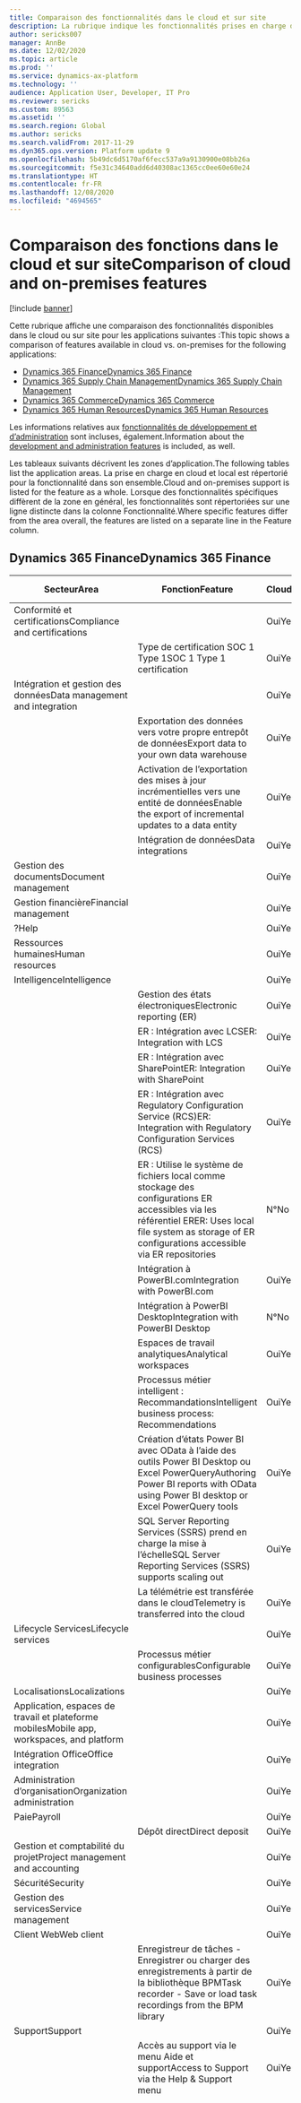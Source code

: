 ```yaml
---
title: Comparaison des fonctionnalités dans le cloud et sur site
description: La rubrique indique les fonctionnalités prises en charge dans le cloud et sur site.
author: sericks007
manager: AnnBe
ms.date: 12/02/2020
ms.topic: article
ms.prod: ''
ms.service: dynamics-ax-platform
ms.technology: ''
audience: Application User, Developer, IT Pro
ms.reviewer: sericks
ms.custom: 89563
ms.assetid: ''
ms.search.region: Global
ms.author: sericks
ms.search.validFrom: 2017-11-29
ms.dyn365.ops.version: Platform update 9
ms.openlocfilehash: 5b49dc6d5170af6fecc537a9a9130900e08bb26a
ms.sourcegitcommit: f5e31c34640add6d40308ac1365cc0ee60e60e24
ms.translationtype: HT
ms.contentlocale: fr-FR
ms.lasthandoff: 12/08/2020
ms.locfileid: "4694565"
---
```

# <a name="comparison-of-cloud-and-on-premises-features"></a><span data-ttu-id="690d7-103">Comparaison des fonctions dans le cloud et sur site</span><span class="sxs-lookup"><span data-stu-id="690d7-103">Comparison of cloud and on-premises features</span></span>

[!include [banner](../includes/banner.md)]

<span data-ttu-id="690d7-104">Cette rubrique affiche une comparaison des fonctionnalités disponibles dans le cloud ou sur site pour les applications suivantes :</span><span class="sxs-lookup"><span data-stu-id="690d7-104">This topic shows a comparison of features available in cloud vs. on-premises for the following applications:</span></span>

- [<span data-ttu-id="690d7-105">Dynamics 365 Finance</span><span class="sxs-lookup"><span data-stu-id="690d7-105">Dynamics 365 Finance</span></span>](cloud-prem-comparison.md#dynamics-365-finance)
- [<span data-ttu-id="690d7-106">Dynamics 365 Supply Chain Management</span><span class="sxs-lookup"><span data-stu-id="690d7-106">Dynamics 365 Supply Chain Management</span></span>](cloud-prem-comparison.md#dynamics-365-supply-chain-management)
- [<span data-ttu-id="690d7-107">Dynamics 365 Commerce</span><span class="sxs-lookup"><span data-stu-id="690d7-107">Dynamics 365 Commerce</span></span>](cloud-prem-comparison.md#dynamics-365-commerce)
- [<span data-ttu-id="690d7-108">Dynamics 365 Human Resources</span><span class="sxs-lookup"><span data-stu-id="690d7-108">Dynamics 365 Human Resources</span></span>](cloud-prem-comparison.md#dynamics-365-human-resources)

<span data-ttu-id="690d7-109">Les informations relatives aux [fonctionnalités de développement et d’administration](cloud-prem-comparison.md#development-and-administration-features) sont incluses, également.</span><span class="sxs-lookup"><span data-stu-id="690d7-109">Information about the [development and administration features](cloud-prem-comparison.md#development-and-administration-features) is included, as well.</span></span>

<span data-ttu-id="690d7-110">Les tableaux suivants décrivent les zones d’application.</span><span class="sxs-lookup"><span data-stu-id="690d7-110">The following tables list the application areas.</span></span> <span data-ttu-id="690d7-111">La prise en charge en cloud et local est répertorié pour la fonctionnalité dans son ensemble.</span><span class="sxs-lookup"><span data-stu-id="690d7-111">Cloud and on-premises support is listed for the feature as a whole.</span></span> <span data-ttu-id="690d7-112">Lorsque des fonctionnalités spécifiques diffèrent de la zone en général, les fonctionnalités sont répertoriées sur une ligne distincte dans la colonne Fonctionnalité.</span><span class="sxs-lookup"><span data-stu-id="690d7-112">Where specific features differ from the area overall, the features are listed on a separate line in the Feature column.</span></span>

## <a name="dynamics-365-finance"></a><span data-ttu-id="690d7-113">Dynamics 365 Finance</span><span class="sxs-lookup"><span data-stu-id="690d7-113">Dynamics 365 Finance</span></span>

| <span data-ttu-id="690d7-114">**Secteur**</span><span class="sxs-lookup"><span data-stu-id="690d7-114">**Area**</span></span>             | <span data-ttu-id="690d7-115">**Fonction**</span><span class="sxs-lookup"><span data-stu-id="690d7-115">**Feature**</span></span>                | <span data-ttu-id="690d7-116">**Cloud**</span><span class="sxs-lookup"><span data-stu-id="690d7-116">**Cloud**</span></span> | <span data-ttu-id="690d7-117">**Sur site**</span><span class="sxs-lookup"><span data-stu-id="690d7-117">**On-premises**</span></span> |
|---------------------|-----------------------------|-----------|-----------------|
| <span data-ttu-id="690d7-118">Conformité et certifications</span><span class="sxs-lookup"><span data-stu-id="690d7-118">Compliance and certifications</span></span>        |                                                                                           | <span data-ttu-id="690d7-119">Oui</span><span class="sxs-lookup"><span data-stu-id="690d7-119">Yes</span></span>       | <span data-ttu-id="690d7-120">Oui</span><span class="sxs-lookup"><span data-stu-id="690d7-120">Yes</span></span>             |
|                                      | <span data-ttu-id="690d7-121">Type de certification SOC 1 Type 1</span><span class="sxs-lookup"><span data-stu-id="690d7-121">SOC 1 Type 1 certification</span></span>                                                                | <span data-ttu-id="690d7-122">Oui</span><span class="sxs-lookup"><span data-stu-id="690d7-122">Yes</span></span>       | <span data-ttu-id="690d7-123">Non</span><span class="sxs-lookup"><span data-stu-id="690d7-123">No</span></span>              |
| <span data-ttu-id="690d7-124">Intégration et gestion des données</span><span class="sxs-lookup"><span data-stu-id="690d7-124">Data management and integration</span></span>      |                                                                                           | <span data-ttu-id="690d7-125">Oui</span><span class="sxs-lookup"><span data-stu-id="690d7-125">Yes</span></span>       | <span data-ttu-id="690d7-126">Oui</span><span class="sxs-lookup"><span data-stu-id="690d7-126">Yes</span></span>             
|                                      | <span data-ttu-id="690d7-127">Exportation des données vers votre propre entrepôt de données</span><span class="sxs-lookup"><span data-stu-id="690d7-127">Export data to your own data warehouse</span></span>                                                    | <span data-ttu-id="690d7-128">Oui</span><span class="sxs-lookup"><span data-stu-id="690d7-128">Yes</span></span>       | <span data-ttu-id="690d7-129">Oui</span><span class="sxs-lookup"><span data-stu-id="690d7-129">Yes</span></span>             |
|                                      | <span data-ttu-id="690d7-130">Activation de l’exportation des mises à jour incrémentielles vers une entité de données</span><span class="sxs-lookup"><span data-stu-id="690d7-130">Enable the export of incremental updates to a data entity</span></span>                                 | <span data-ttu-id="690d7-131">Oui</span><span class="sxs-lookup"><span data-stu-id="690d7-131">Yes</span></span>       | <span data-ttu-id="690d7-132">Oui</span><span class="sxs-lookup"><span data-stu-id="690d7-132">Yes</span></span>              |
|                                      | <span data-ttu-id="690d7-133">Intégration de données</span><span class="sxs-lookup"><span data-stu-id="690d7-133">Data integrations</span></span>                                                                         | <span data-ttu-id="690d7-134">Oui</span><span class="sxs-lookup"><span data-stu-id="690d7-134">Yes</span></span>       | <span data-ttu-id="690d7-135">Oui</span><span class="sxs-lookup"><span data-stu-id="690d7-135">Yes</span></span>             |
| <span data-ttu-id="690d7-136">Gestion des documents</span><span class="sxs-lookup"><span data-stu-id="690d7-136">Document management</span></span>                  |                                                                                           | <span data-ttu-id="690d7-137">Oui</span><span class="sxs-lookup"><span data-stu-id="690d7-137">Yes</span></span>       | <span data-ttu-id="690d7-138">Oui</span><span class="sxs-lookup"><span data-stu-id="690d7-138">Yes</span></span>             |
| <span data-ttu-id="690d7-139">Gestion financière</span><span class="sxs-lookup"><span data-stu-id="690d7-139">Financial management</span></span>                 |                                                                                           | <span data-ttu-id="690d7-140">Oui</span><span class="sxs-lookup"><span data-stu-id="690d7-140">Yes</span></span>       | <span data-ttu-id="690d7-141">Oui</span><span class="sxs-lookup"><span data-stu-id="690d7-141">Yes</span></span>             |
| <span data-ttu-id="690d7-142">?</span><span class="sxs-lookup"><span data-stu-id="690d7-142">Help</span></span>                                 |                                                                                           | <span data-ttu-id="690d7-143">Oui</span><span class="sxs-lookup"><span data-stu-id="690d7-143">Yes</span></span>       | <span data-ttu-id="690d7-144">Non</span><span class="sxs-lookup"><span data-stu-id="690d7-144">No</span></span>              |
| <span data-ttu-id="690d7-145">Ressources humaines</span><span class="sxs-lookup"><span data-stu-id="690d7-145">Human resources</span></span>                      |                                                                                           | <span data-ttu-id="690d7-146">Oui</span><span class="sxs-lookup"><span data-stu-id="690d7-146">Yes</span></span>       | <span data-ttu-id="690d7-147">Oui</span><span class="sxs-lookup"><span data-stu-id="690d7-147">Yes</span></span>             |
| <span data-ttu-id="690d7-148">Intelligence</span><span class="sxs-lookup"><span data-stu-id="690d7-148">Intelligence</span></span>                         |                                                                                           | <span data-ttu-id="690d7-149">Oui</span><span class="sxs-lookup"><span data-stu-id="690d7-149">Yes</span></span>       | <span data-ttu-id="690d7-150">Oui</span><span class="sxs-lookup"><span data-stu-id="690d7-150">Yes</span></span>             |
|                                      | <span data-ttu-id="690d7-151">Gestion des états électroniques</span><span class="sxs-lookup"><span data-stu-id="690d7-151">Electronic reporting (ER)</span></span>                                                                 | <span data-ttu-id="690d7-152">Oui</span><span class="sxs-lookup"><span data-stu-id="690d7-152">Yes</span></span>       | <span data-ttu-id="690d7-153">Oui</span><span class="sxs-lookup"><span data-stu-id="690d7-153">Yes</span></span>             |
|                                      | <span data-ttu-id="690d7-154">ER : Intégration avec LCS</span><span class="sxs-lookup"><span data-stu-id="690d7-154">ER: Integration with LCS</span></span>                                                                  | <span data-ttu-id="690d7-155">Oui</span><span class="sxs-lookup"><span data-stu-id="690d7-155">Yes</span></span>       | <span data-ttu-id="690d7-156">Non</span><span class="sxs-lookup"><span data-stu-id="690d7-156">No</span></span>              |
|                                      | <span data-ttu-id="690d7-157">ER : Intégration avec SharePoint</span><span class="sxs-lookup"><span data-stu-id="690d7-157">ER: Integration with SharePoint</span></span>                                                           | <span data-ttu-id="690d7-158">Oui</span><span class="sxs-lookup"><span data-stu-id="690d7-158">Yes</span></span>       | <span data-ttu-id="690d7-159">Non</span><span class="sxs-lookup"><span data-stu-id="690d7-159">No</span></span>              |
|                                      | <span data-ttu-id="690d7-160">ER : Intégration avec Regulatory Configuration Service (RCS)</span><span class="sxs-lookup"><span data-stu-id="690d7-160">ER: Integration with Regulatory Configuration Services (RCS)</span></span>                              | <span data-ttu-id="690d7-161">Oui</span><span class="sxs-lookup"><span data-stu-id="690d7-161">Yes</span></span>       | <span data-ttu-id="690d7-162">Non</span><span class="sxs-lookup"><span data-stu-id="690d7-162">No</span></span>              |
|                                      | <span data-ttu-id="690d7-163">ER : Utilise le système de fichiers local comme stockage des configurations ER accessibles via les référentiel ER</span><span class="sxs-lookup"><span data-stu-id="690d7-163">ER: Uses local file system as storage of ER configurations accessible via ER repositories</span></span> | <span data-ttu-id="690d7-164">N°</span><span class="sxs-lookup"><span data-stu-id="690d7-164">No</span></span>        | <span data-ttu-id="690d7-165">Oui</span><span class="sxs-lookup"><span data-stu-id="690d7-165">Yes</span></span>             |
|                                      | <span data-ttu-id="690d7-166">Intégration à PowerBI.com</span><span class="sxs-lookup"><span data-stu-id="690d7-166">Integration with PowerBI.com</span></span>                                                              | <span data-ttu-id="690d7-167">Oui</span><span class="sxs-lookup"><span data-stu-id="690d7-167">Yes</span></span>       | <span data-ttu-id="690d7-168">N°</span><span class="sxs-lookup"><span data-stu-id="690d7-168">No</span></span>              |
|                                      | <span data-ttu-id="690d7-169">Intégration à PowerBI Desktop</span><span class="sxs-lookup"><span data-stu-id="690d7-169">Integration with PowerBI Desktop</span></span>                                                          | <span data-ttu-id="690d7-170">N°</span><span class="sxs-lookup"><span data-stu-id="690d7-170">No</span></span>        | <span data-ttu-id="690d7-171">Oui</span><span class="sxs-lookup"><span data-stu-id="690d7-171">Yes</span></span>             |
|                                      | <span data-ttu-id="690d7-172">Espaces de travail analytiques</span><span class="sxs-lookup"><span data-stu-id="690d7-172">Analytical workspaces</span></span>                                                                     | <span data-ttu-id="690d7-173">Oui</span><span class="sxs-lookup"><span data-stu-id="690d7-173">Yes</span></span>       | <span data-ttu-id="690d7-174">N°</span><span class="sxs-lookup"><span data-stu-id="690d7-174">No</span></span>              |
|                                      | <span data-ttu-id="690d7-175">Processus métier intelligent : Recommandations</span><span class="sxs-lookup"><span data-stu-id="690d7-175">Intelligent business process: Recommendations</span></span>                                             | <span data-ttu-id="690d7-176">Oui</span><span class="sxs-lookup"><span data-stu-id="690d7-176">Yes</span></span>       | <span data-ttu-id="690d7-177">N°</span><span class="sxs-lookup"><span data-stu-id="690d7-177">No</span></span>              |
|                                      | <span data-ttu-id="690d7-178">Création d’états Power BI avec OData à l’aide des outils Power BI Desktop ou Excel PowerQuery</span><span class="sxs-lookup"><span data-stu-id="690d7-178">Authoring Power BI reports with OData using Power BI desktop or Excel PowerQuery tools</span></span>    | <span data-ttu-id="690d7-179">Oui</span><span class="sxs-lookup"><span data-stu-id="690d7-179">Yes</span></span>       | <span data-ttu-id="690d7-180">N°</span><span class="sxs-lookup"><span data-stu-id="690d7-180">No</span></span>              |
|                                      | <span data-ttu-id="690d7-181">SQL Server Reporting Services (SSRS) prend en charge la mise à l’échelle</span><span class="sxs-lookup"><span data-stu-id="690d7-181">SQL Server Reporting Services (SSRS) supports scaling out</span></span>                                 | <span data-ttu-id="690d7-182">Oui</span><span class="sxs-lookup"><span data-stu-id="690d7-182">Yes</span></span>       | <span data-ttu-id="690d7-183">Non</span><span class="sxs-lookup"><span data-stu-id="690d7-183">No</span></span>              |
|                                      | <span data-ttu-id="690d7-184">La télémétrie est transférée dans le cloud</span><span class="sxs-lookup"><span data-stu-id="690d7-184">Telemetry is transferred into the cloud</span></span>                                                   | <span data-ttu-id="690d7-185">Oui</span><span class="sxs-lookup"><span data-stu-id="690d7-185">Yes</span></span>       | <span data-ttu-id="690d7-186">Non</span><span class="sxs-lookup"><span data-stu-id="690d7-186">No</span></span>              |
| <span data-ttu-id="690d7-187">Lifecycle Services</span><span class="sxs-lookup"><span data-stu-id="690d7-187">Lifecycle services</span></span>                   |                                                                                           | <span data-ttu-id="690d7-188">Oui</span><span class="sxs-lookup"><span data-stu-id="690d7-188">Yes</span></span>       | <span data-ttu-id="690d7-189">Oui</span><span class="sxs-lookup"><span data-stu-id="690d7-189">Yes</span></span>             |
|                                      | <span data-ttu-id="690d7-190">Processus métier configurables</span><span class="sxs-lookup"><span data-stu-id="690d7-190">Configurable business processes</span></span>                                                           | <span data-ttu-id="690d7-191">Oui</span><span class="sxs-lookup"><span data-stu-id="690d7-191">Yes</span></span>       | <span data-ttu-id="690d7-192">Non</span><span class="sxs-lookup"><span data-stu-id="690d7-192">No</span></span>              |
| <span data-ttu-id="690d7-193">Localisations</span><span class="sxs-lookup"><span data-stu-id="690d7-193">Localizations</span></span>                        |                                                                                           | <span data-ttu-id="690d7-194">Oui</span><span class="sxs-lookup"><span data-stu-id="690d7-194">Yes</span></span>       | <span data-ttu-id="690d7-195">Oui</span><span class="sxs-lookup"><span data-stu-id="690d7-195">Yes</span></span>             |
| <span data-ttu-id="690d7-196">Application, espaces de travail et plateforme mobiles</span><span class="sxs-lookup"><span data-stu-id="690d7-196">Mobile app, workspaces, and platform</span></span> |                                                                                           | <span data-ttu-id="690d7-197">Oui</span><span class="sxs-lookup"><span data-stu-id="690d7-197">Yes</span></span>       | <span data-ttu-id="690d7-198">Oui</span><span class="sxs-lookup"><span data-stu-id="690d7-198">Yes</span></span>             |
| <span data-ttu-id="690d7-199">Intégration Office</span><span class="sxs-lookup"><span data-stu-id="690d7-199">Office integration</span></span>                   |                                                                                           | <span data-ttu-id="690d7-200">Oui</span><span class="sxs-lookup"><span data-stu-id="690d7-200">Yes</span></span>       | <span data-ttu-id="690d7-201">Oui</span><span class="sxs-lookup"><span data-stu-id="690d7-201">Yes</span></span>             |
| <span data-ttu-id="690d7-202">Administration d’organisation</span><span class="sxs-lookup"><span data-stu-id="690d7-202">Organization administration</span></span>          |                                                                                           | <span data-ttu-id="690d7-203">Oui</span><span class="sxs-lookup"><span data-stu-id="690d7-203">Yes</span></span>       | <span data-ttu-id="690d7-204">Oui</span><span class="sxs-lookup"><span data-stu-id="690d7-204">Yes</span></span>             |
| <span data-ttu-id="690d7-205">Paie</span><span class="sxs-lookup"><span data-stu-id="690d7-205">Payroll</span></span>                              |                                                                                           | <span data-ttu-id="690d7-206">Oui</span><span class="sxs-lookup"><span data-stu-id="690d7-206">Yes</span></span>       | <span data-ttu-id="690d7-207">Oui</span><span class="sxs-lookup"><span data-stu-id="690d7-207">Yes</span></span>             |
|                                      | <span data-ttu-id="690d7-208">Dépôt direct</span><span class="sxs-lookup"><span data-stu-id="690d7-208">Direct deposit</span></span>                                                                            | <span data-ttu-id="690d7-209">Oui</span><span class="sxs-lookup"><span data-stu-id="690d7-209">Yes</span></span>       | <span data-ttu-id="690d7-210">Non</span><span class="sxs-lookup"><span data-stu-id="690d7-210">No</span></span>              |
| <span data-ttu-id="690d7-211">Gestion et comptabilité du projet</span><span class="sxs-lookup"><span data-stu-id="690d7-211">Project management and accounting</span></span>    |                                                                                           | <span data-ttu-id="690d7-212">Oui</span><span class="sxs-lookup"><span data-stu-id="690d7-212">Yes</span></span>       | <span data-ttu-id="690d7-213">Oui</span><span class="sxs-lookup"><span data-stu-id="690d7-213">Yes</span></span>             |
| <span data-ttu-id="690d7-214">Sécurité</span><span class="sxs-lookup"><span data-stu-id="690d7-214">Security</span></span>                             |                                                                                           | <span data-ttu-id="690d7-215">Oui</span><span class="sxs-lookup"><span data-stu-id="690d7-215">Yes</span></span>       | <span data-ttu-id="690d7-216">Oui</span><span class="sxs-lookup"><span data-stu-id="690d7-216">Yes</span></span>             |
| <span data-ttu-id="690d7-217">Gestion des services</span><span class="sxs-lookup"><span data-stu-id="690d7-217">Service management</span></span>                   |                                                                                           | <span data-ttu-id="690d7-218">Oui</span><span class="sxs-lookup"><span data-stu-id="690d7-218">Yes</span></span>       | <span data-ttu-id="690d7-219">Oui</span><span class="sxs-lookup"><span data-stu-id="690d7-219">Yes</span></span>             |
| <span data-ttu-id="690d7-220">Client Web</span><span class="sxs-lookup"><span data-stu-id="690d7-220">Web client</span></span>                           |                                                                                           | <span data-ttu-id="690d7-221">Oui</span><span class="sxs-lookup"><span data-stu-id="690d7-221">Yes</span></span>       | <span data-ttu-id="690d7-222">Oui</span><span class="sxs-lookup"><span data-stu-id="690d7-222">Yes</span></span>             |
|                                      | <span data-ttu-id="690d7-223">Enregistreur de tâches - Enregistrer ou charger des enregistrements à partir de la bibliothèque BPM</span><span class="sxs-lookup"><span data-stu-id="690d7-223">Task recorder - Save or load task recordings from the BPM library</span></span>                         | <span data-ttu-id="690d7-224">Oui</span><span class="sxs-lookup"><span data-stu-id="690d7-224">Yes</span></span>       | <span data-ttu-id="690d7-225">Non</span><span class="sxs-lookup"><span data-stu-id="690d7-225">No</span></span>              |
| <span data-ttu-id="690d7-226">Support</span><span class="sxs-lookup"><span data-stu-id="690d7-226">Support</span></span>                              |                                                                                           | <span data-ttu-id="690d7-227">Oui</span><span class="sxs-lookup"><span data-stu-id="690d7-227">Yes</span></span>       | <span data-ttu-id="690d7-228">Oui</span><span class="sxs-lookup"><span data-stu-id="690d7-228">Yes</span></span>             |
|                                      | <span data-ttu-id="690d7-229">Accès au support via le menu Aide et support</span><span class="sxs-lookup"><span data-stu-id="690d7-229">Access to Support via the Help & Support menu</span></span>                                             | <span data-ttu-id="690d7-230">Oui</span><span class="sxs-lookup"><span data-stu-id="690d7-230">Yes</span></span>       | <span data-ttu-id="690d7-231">Non</span><span class="sxs-lookup"><span data-stu-id="690d7-231">No</span></span>              |
|                                      | <span data-ttu-id="690d7-232">Événements commerciaux</span><span class="sxs-lookup"><span data-stu-id="690d7-232">Business events</span></span>                                                                           | <span data-ttu-id="690d7-233">Oui</span><span class="sxs-lookup"><span data-stu-id="690d7-233">Yes</span></span>       | <span data-ttu-id="690d7-234">Oui (soit une connectivité Internet est requise, soit des points de terminaison personnalisés doivent être implémentés pour envoyer/recevoir des événements commerciaux dans l’intranet)</span><span class="sxs-lookup"><span data-stu-id="690d7-234">Yes (either internet connectivity is required or custom endpoints must be implemented to send/receive business events within intranet)</span></span>              |

## <a name="dynamics-365-supply-chain-management"></a><span data-ttu-id="690d7-235">Dynamics 365 Supply Chain Management</span><span class="sxs-lookup"><span data-stu-id="690d7-235">Dynamics 365 Supply Chain Management</span></span> 

| <span data-ttu-id="690d7-236">**Secteur**</span><span class="sxs-lookup"><span data-stu-id="690d7-236">**Area**</span></span>                | <span data-ttu-id="690d7-237">**Fonction**</span><span class="sxs-lookup"><span data-stu-id="690d7-237">**Feature**</span></span>             | <span data-ttu-id="690d7-238">**Cloud**</span><span class="sxs-lookup"><span data-stu-id="690d7-238">**Cloud**</span></span> | <span data-ttu-id="690d7-239">**Sur site**</span><span class="sxs-lookup"><span data-stu-id="690d7-239">**On-premises**</span></span> |
|-------------------------|-------------------|-----------|-----------------|
| <span data-ttu-id="690d7-240">Gestion des actifs</span><span class="sxs-lookup"><span data-stu-id="690d7-240">Asset management</span></span>                     |                                                                                           | <span data-ttu-id="690d7-241">Oui</span><span class="sxs-lookup"><span data-stu-id="690d7-241">Yes</span></span>       | <span data-ttu-id="690d7-242">N°</span><span class="sxs-lookup"><span data-stu-id="690d7-242">No</span></span> |
| <span data-ttu-id="690d7-243">Conformité et certifications</span><span class="sxs-lookup"><span data-stu-id="690d7-243">Compliance and certifications</span></span>        |                                                                                           | <span data-ttu-id="690d7-244">Oui</span><span class="sxs-lookup"><span data-stu-id="690d7-244">Yes</span></span>       | <span data-ttu-id="690d7-245">Oui</span><span class="sxs-lookup"><span data-stu-id="690d7-245">Yes</span></span>             |
|                                      | <span data-ttu-id="690d7-246">Type de certification SOC 1 Type 1</span><span class="sxs-lookup"><span data-stu-id="690d7-246">SOC 1 Type 1 certification</span></span>                                                                | <span data-ttu-id="690d7-247">Oui</span><span class="sxs-lookup"><span data-stu-id="690d7-247">Yes</span></span>       | <span data-ttu-id="690d7-248">N°</span><span class="sxs-lookup"><span data-stu-id="690d7-248">No</span></span>              |
| <span data-ttu-id="690d7-249">Contrôle de gestion</span><span class="sxs-lookup"><span data-stu-id="690d7-249">Cost accounting</span></span>                      |                                                                                           | <span data-ttu-id="690d7-250">Oui</span><span class="sxs-lookup"><span data-stu-id="690d7-250">Yes</span></span>       | <span data-ttu-id="690d7-251">Oui</span><span class="sxs-lookup"><span data-stu-id="690d7-251">Yes</span></span>             |
|                                      | <span data-ttu-id="690d7-252">Pack de contenu Contrôle de gestion pour Power BI</span><span class="sxs-lookup"><span data-stu-id="690d7-252">Cost accounting content pack for Power BI</span></span>                                                 | <span data-ttu-id="690d7-253">Oui</span><span class="sxs-lookup"><span data-stu-id="690d7-253">Yes</span></span>       | <span data-ttu-id="690d7-254">N°</span><span class="sxs-lookup"><span data-stu-id="690d7-254">No</span></span>              |
|                                      | <span data-ttu-id="690d7-255">Espace de travail Contrôle de gestion pour application mobile</span><span class="sxs-lookup"><span data-stu-id="690d7-255">Cost accounting workspace for mobile app</span></span>                                                  | <span data-ttu-id="690d7-256">Oui</span><span class="sxs-lookup"><span data-stu-id="690d7-256">Yes</span></span>       | <span data-ttu-id="690d7-257">N°</span><span class="sxs-lookup"><span data-stu-id="690d7-257">No</span></span>              |
| <span data-ttu-id="690d7-258">Gestion des coûts</span><span class="sxs-lookup"><span data-stu-id="690d7-258">Cost management</span></span>                      |                                                                                           | <span data-ttu-id="690d7-259">Oui</span><span class="sxs-lookup"><span data-stu-id="690d7-259">Yes</span></span>       | <span data-ttu-id="690d7-260">Oui</span><span class="sxs-lookup"><span data-stu-id="690d7-260">Yes</span></span>             |
|                                      | <span data-ttu-id="690d7-261">Pack de contenu de gestion des coûts pour Power BI</span><span class="sxs-lookup"><span data-stu-id="690d7-261">Cost management content pack for Power BI</span></span>                                                 | <span data-ttu-id="690d7-262">Oui</span><span class="sxs-lookup"><span data-stu-id="690d7-262">Yes</span></span>       | <span data-ttu-id="690d7-263">N°</span><span class="sxs-lookup"><span data-stu-id="690d7-263">No</span></span>              |
| <span data-ttu-id="690d7-264">Intégration et gestion des données</span><span class="sxs-lookup"><span data-stu-id="690d7-264">Data management and integration</span></span>      |                                                                                           | <span data-ttu-id="690d7-265">Oui</span><span class="sxs-lookup"><span data-stu-id="690d7-265">Yes</span></span>       | <span data-ttu-id="690d7-266">Oui</span><span class="sxs-lookup"><span data-stu-id="690d7-266">Yes</span></span>             |
|                                      | <span data-ttu-id="690d7-267">Extension pilotée par la configuration</span><span class="sxs-lookup"><span data-stu-id="690d7-267">Configuration-driven extension</span></span>                                                            | <span data-ttu-id="690d7-268">Oui</span><span class="sxs-lookup"><span data-stu-id="690d7-268">Yes</span></span>       | <span data-ttu-id="690d7-269">N°</span><span class="sxs-lookup"><span data-stu-id="690d7-269">No</span></span>              |
|                                      | <span data-ttu-id="690d7-270">Exportation des données vers votre propre entrepôt de données</span><span class="sxs-lookup"><span data-stu-id="690d7-270">Export data to your own data warehouse</span></span>                                                    | <span data-ttu-id="690d7-271">Oui</span><span class="sxs-lookup"><span data-stu-id="690d7-271">Yes</span></span>       | <span data-ttu-id="690d7-272">Oui</span><span class="sxs-lookup"><span data-stu-id="690d7-272">Yes</span></span>             |
|                                      | <span data-ttu-id="690d7-273">Activation de l’exportation des mises à jour incrémentielles vers une entité de données</span><span class="sxs-lookup"><span data-stu-id="690d7-273">Enable the export of incremental updates to a data entity</span></span>                                 | <span data-ttu-id="690d7-274">Oui</span><span class="sxs-lookup"><span data-stu-id="690d7-274">Yes</span></span>       | <span data-ttu-id="690d7-275">Oui</span><span class="sxs-lookup"><span data-stu-id="690d7-275">Yes</span></span>              |
|                                      | <span data-ttu-id="690d7-276">Intégration de données</span><span class="sxs-lookup"><span data-stu-id="690d7-276">Data integrations</span></span>                                                                         | <span data-ttu-id="690d7-277">Oui</span><span class="sxs-lookup"><span data-stu-id="690d7-277">Yes</span></span>       | <span data-ttu-id="690d7-278">Oui</span><span class="sxs-lookup"><span data-stu-id="690d7-278">Yes</span></span>             |
| <span data-ttu-id="690d7-279">Gestion des documents</span><span class="sxs-lookup"><span data-stu-id="690d7-279">Document management</span></span>                  |                                                                                           | <span data-ttu-id="690d7-280">Oui</span><span class="sxs-lookup"><span data-stu-id="690d7-280">Yes</span></span>       | <span data-ttu-id="690d7-281">Oui</span><span class="sxs-lookup"><span data-stu-id="690d7-281">Yes</span></span>             |
| <span data-ttu-id="690d7-282">Affiche l’aide</span><span class="sxs-lookup"><span data-stu-id="690d7-282">Help</span></span>                                 |                                                                                           | <span data-ttu-id="690d7-283">Oui</span><span class="sxs-lookup"><span data-stu-id="690d7-283">Yes</span></span>       | <span data-ttu-id="690d7-284">Non</span><span class="sxs-lookup"><span data-stu-id="690d7-284">No</span></span>              |
| <span data-ttu-id="690d7-285">Intelligence</span><span class="sxs-lookup"><span data-stu-id="690d7-285">Intelligence</span></span>                         |                                                                                           | <span data-ttu-id="690d7-286">Oui</span><span class="sxs-lookup"><span data-stu-id="690d7-286">Yes</span></span>       | <span data-ttu-id="690d7-287">Oui</span><span class="sxs-lookup"><span data-stu-id="690d7-287">Yes</span></span>             |
|                                      | <span data-ttu-id="690d7-288">Gestion des états électroniques</span><span class="sxs-lookup"><span data-stu-id="690d7-288">Electronic reporting (ER)</span></span>                                                                 | <span data-ttu-id="690d7-289">Oui</span><span class="sxs-lookup"><span data-stu-id="690d7-289">Yes</span></span>       | <span data-ttu-id="690d7-290">Oui</span><span class="sxs-lookup"><span data-stu-id="690d7-290">Yes</span></span>             |
|                                      | <span data-ttu-id="690d7-291">ER : Intégration avec LCS</span><span class="sxs-lookup"><span data-stu-id="690d7-291">ER: Integration with LCS</span></span>                                                                  | <span data-ttu-id="690d7-292">Oui</span><span class="sxs-lookup"><span data-stu-id="690d7-292">Yes</span></span>       | <span data-ttu-id="690d7-293">Non</span><span class="sxs-lookup"><span data-stu-id="690d7-293">No</span></span>              |
|                                      | <span data-ttu-id="690d7-294">ER : Intégration avec SharePoint</span><span class="sxs-lookup"><span data-stu-id="690d7-294">ER: Integration with SharePoint</span></span>                                                           | <span data-ttu-id="690d7-295">Oui</span><span class="sxs-lookup"><span data-stu-id="690d7-295">Yes</span></span>       | <span data-ttu-id="690d7-296">Non</span><span class="sxs-lookup"><span data-stu-id="690d7-296">No</span></span>              |
|                                      | <span data-ttu-id="690d7-297">ER : Intégration avec Regulatory Configuration Service (RCS)</span><span class="sxs-lookup"><span data-stu-id="690d7-297">ER: Integration with Regulatory Configuration Services (RCS)</span></span>                              | <span data-ttu-id="690d7-298">Oui</span><span class="sxs-lookup"><span data-stu-id="690d7-298">Yes</span></span>       | <span data-ttu-id="690d7-299">Non</span><span class="sxs-lookup"><span data-stu-id="690d7-299">No</span></span>              |
|                                      | <span data-ttu-id="690d7-300">ER : Utilise le système de fichiers local comme stockage des configurations ER accessibles via les référentiel ER</span><span class="sxs-lookup"><span data-stu-id="690d7-300">ER: Uses local file system as storage of ER configurations accessible via ER repositories</span></span> | <span data-ttu-id="690d7-301">N°</span><span class="sxs-lookup"><span data-stu-id="690d7-301">No</span></span>        | <span data-ttu-id="690d7-302">Oui</span><span class="sxs-lookup"><span data-stu-id="690d7-302">Yes</span></span>             |
|                                      | <span data-ttu-id="690d7-303">Intégration à PowerBI.com</span><span class="sxs-lookup"><span data-stu-id="690d7-303">Integration with PowerBI.com</span></span>                                                              | <span data-ttu-id="690d7-304">Oui</span><span class="sxs-lookup"><span data-stu-id="690d7-304">Yes</span></span>       | <span data-ttu-id="690d7-305">N°</span><span class="sxs-lookup"><span data-stu-id="690d7-305">No</span></span>              |
|                                      | <span data-ttu-id="690d7-306">Intégration à PowerBI Desktop</span><span class="sxs-lookup"><span data-stu-id="690d7-306">Integration with PowerBI Desktop</span></span>                                                          | <span data-ttu-id="690d7-307">N°</span><span class="sxs-lookup"><span data-stu-id="690d7-307">No</span></span>        | <span data-ttu-id="690d7-308">Oui</span><span class="sxs-lookup"><span data-stu-id="690d7-308">Yes</span></span>             |
|                                      | <span data-ttu-id="690d7-309">Espaces de travail analytiques</span><span class="sxs-lookup"><span data-stu-id="690d7-309">Analytical workspaces</span></span>                                                                     | <span data-ttu-id="690d7-310">Oui</span><span class="sxs-lookup"><span data-stu-id="690d7-310">Yes</span></span>       | <span data-ttu-id="690d7-311">N°</span><span class="sxs-lookup"><span data-stu-id="690d7-311">No</span></span>              |
|                                      | <span data-ttu-id="690d7-312">Processus métier intelligent : Recommandations</span><span class="sxs-lookup"><span data-stu-id="690d7-312">Intelligent business process: Recommendations</span></span>                                             | <span data-ttu-id="690d7-313">Oui</span><span class="sxs-lookup"><span data-stu-id="690d7-313">Yes</span></span>       | <span data-ttu-id="690d7-314">N°</span><span class="sxs-lookup"><span data-stu-id="690d7-314">No</span></span>              |
|                                      | <span data-ttu-id="690d7-315">Création d’états Power BI avec OData à l’aide des outils Power BI Desktop ou Excel PowerQuery</span><span class="sxs-lookup"><span data-stu-id="690d7-315">Authoring Power BI reports with OData using Power BI desktop or Excel PowerQuery tools</span></span>    | <span data-ttu-id="690d7-316">Oui</span><span class="sxs-lookup"><span data-stu-id="690d7-316">Yes</span></span>       | <span data-ttu-id="690d7-317">N°</span><span class="sxs-lookup"><span data-stu-id="690d7-317">No</span></span>              |
|                                      | <span data-ttu-id="690d7-318">SQL Server Reporting Services (SSRS) prend en charge la mise à l’échelle</span><span class="sxs-lookup"><span data-stu-id="690d7-318">SQL Server Reporting Services (SSRS) supports scaling out</span></span>                                 | <span data-ttu-id="690d7-319">Oui</span><span class="sxs-lookup"><span data-stu-id="690d7-319">Yes</span></span>       | <span data-ttu-id="690d7-320">Non</span><span class="sxs-lookup"><span data-stu-id="690d7-320">No</span></span>              |
|                                      | <span data-ttu-id="690d7-321">La télémétrie est transférée dans le cloud</span><span class="sxs-lookup"><span data-stu-id="690d7-321">Telemetry is transferred into the cloud</span></span>                                                   | <span data-ttu-id="690d7-322">Oui</span><span class="sxs-lookup"><span data-stu-id="690d7-322">Yes</span></span>       | <span data-ttu-id="690d7-323">Non</span><span class="sxs-lookup"><span data-stu-id="690d7-323">No</span></span>              |
| <span data-ttu-id="690d7-324">Gestion des stocks</span><span class="sxs-lookup"><span data-stu-id="690d7-324">Inventory management</span></span>                 |                                                                                           | <span data-ttu-id="690d7-325">Oui</span><span class="sxs-lookup"><span data-stu-id="690d7-325">Yes</span></span>       | <span data-ttu-id="690d7-326">Oui</span><span class="sxs-lookup"><span data-stu-id="690d7-326">Yes</span></span>             |
| <span data-ttu-id="690d7-327">Lifecycle Services</span><span class="sxs-lookup"><span data-stu-id="690d7-327">Lifecycle services</span></span>                   |                                                                                           | <span data-ttu-id="690d7-328">Oui</span><span class="sxs-lookup"><span data-stu-id="690d7-328">Yes</span></span>       | <span data-ttu-id="690d7-329">Oui</span><span class="sxs-lookup"><span data-stu-id="690d7-329">Yes</span></span>             |
|                                      | <span data-ttu-id="690d7-330">Processus métier configurables</span><span class="sxs-lookup"><span data-stu-id="690d7-330">Configurable business processes</span></span>                                                           | <span data-ttu-id="690d7-331">Oui</span><span class="sxs-lookup"><span data-stu-id="690d7-331">Yes</span></span>       | <span data-ttu-id="690d7-332">Non</span><span class="sxs-lookup"><span data-stu-id="690d7-332">No</span></span>              |
| <span data-ttu-id="690d7-333">Localisations</span><span class="sxs-lookup"><span data-stu-id="690d7-333">Localizations</span></span>                        |                                                                                           | <span data-ttu-id="690d7-334">Oui</span><span class="sxs-lookup"><span data-stu-id="690d7-334">Yes</span></span>       | <span data-ttu-id="690d7-335">Oui</span><span class="sxs-lookup"><span data-stu-id="690d7-335">Yes</span></span>             |
| <span data-ttu-id="690d7-336">Fabrication</span><span class="sxs-lookup"><span data-stu-id="690d7-336">Manufacturing</span></span>                        |                                                                                           | <span data-ttu-id="690d7-337">Oui</span><span class="sxs-lookup"><span data-stu-id="690d7-337">Yes</span></span>       | <span data-ttu-id="690d7-338">Oui</span><span class="sxs-lookup"><span data-stu-id="690d7-338">Yes</span></span>             |
| <span data-ttu-id="690d7-339">Planification et prévisions</span><span class="sxs-lookup"><span data-stu-id="690d7-339">Master planning and forecasting</span></span>      |                                                                                           | <span data-ttu-id="690d7-340">Oui</span><span class="sxs-lookup"><span data-stu-id="690d7-340">Yes</span></span>       | <span data-ttu-id="690d7-341">Oui</span><span class="sxs-lookup"><span data-stu-id="690d7-341">Yes</span></span>             |
| <span data-ttu-id="690d7-342">Application, espaces de travail et plateforme mobiles</span><span class="sxs-lookup"><span data-stu-id="690d7-342">Mobile app, workspaces, and platform</span></span> |                                                                                           | <span data-ttu-id="690d7-343">Oui</span><span class="sxs-lookup"><span data-stu-id="690d7-343">Yes</span></span>       | <span data-ttu-id="690d7-344">Oui</span><span class="sxs-lookup"><span data-stu-id="690d7-344">Yes</span></span>             |
| <span data-ttu-id="690d7-345">Intégration Office</span><span class="sxs-lookup"><span data-stu-id="690d7-345">Office integration</span></span>                   |                                                                                           | <span data-ttu-id="690d7-346">Oui</span><span class="sxs-lookup"><span data-stu-id="690d7-346">Yes</span></span>       | <span data-ttu-id="690d7-347">Oui</span><span class="sxs-lookup"><span data-stu-id="690d7-347">Yes</span></span>             |
| <span data-ttu-id="690d7-348">Administration d’organisation</span><span class="sxs-lookup"><span data-stu-id="690d7-348">Organization administration</span></span>          |                                                                                           | <span data-ttu-id="690d7-349">Oui</span><span class="sxs-lookup"><span data-stu-id="690d7-349">Yes</span></span>       | <span data-ttu-id="690d7-350">Oui</span><span class="sxs-lookup"><span data-stu-id="690d7-350">Yes</span></span>             |
| <span data-ttu-id="690d7-351">Approvisionnements</span><span class="sxs-lookup"><span data-stu-id="690d7-351">Procurement and sourcing</span></span>             |                                                                                           | <span data-ttu-id="690d7-352">Oui</span><span class="sxs-lookup"><span data-stu-id="690d7-352">Yes</span></span>       | <span data-ttu-id="690d7-353">Oui</span><span class="sxs-lookup"><span data-stu-id="690d7-353">Yes</span></span>             |
|                                      | <span data-ttu-id="690d7-354">Extraction du catalogue externe à partir de la demande d’achat</span><span class="sxs-lookup"><span data-stu-id="690d7-354">Punch-out to external catalog from purchase requisition</span></span>                                   | <span data-ttu-id="690d7-355">Oui</span><span class="sxs-lookup"><span data-stu-id="690d7-355">Yes</span></span>       | <span data-ttu-id="690d7-356">N°</span><span class="sxs-lookup"><span data-stu-id="690d7-356">No</span></span>              |
|                                      | <span data-ttu-id="690d7-357">États Power BI sur l’analyse des dépenses et des achats</span><span class="sxs-lookup"><span data-stu-id="690d7-357">Purchase spend analysis Power BI reports</span></span>                                                  | <span data-ttu-id="690d7-358">Oui</span><span class="sxs-lookup"><span data-stu-id="690d7-358">Yes</span></span>       | <span data-ttu-id="690d7-359">N°</span><span class="sxs-lookup"><span data-stu-id="690d7-359">No</span></span>              |
| <span data-ttu-id="690d7-360">Gestion des informations sur les produits</span><span class="sxs-lookup"><span data-stu-id="690d7-360">Product information management</span></span>       |                                                                                           | <span data-ttu-id="690d7-361">Oui</span><span class="sxs-lookup"><span data-stu-id="690d7-361">Yes</span></span>       | <span data-ttu-id="690d7-362">Oui</span><span class="sxs-lookup"><span data-stu-id="690d7-362">Yes</span></span>             |
| <span data-ttu-id="690d7-363">Données de produit générique</span><span class="sxs-lookup"><span data-stu-id="690d7-363">Product master data</span></span>                  |                                                                                           | <span data-ttu-id="690d7-364">Oui</span><span class="sxs-lookup"><span data-stu-id="690d7-364">Yes</span></span>       | <span data-ttu-id="690d7-365">Oui</span><span class="sxs-lookup"><span data-stu-id="690d7-365">Yes</span></span>             |
| <span data-ttu-id="690d7-366">Production</span><span class="sxs-lookup"><span data-stu-id="690d7-366">Production</span></span>                           |                                                                                           | <span data-ttu-id="690d7-367">Oui</span><span class="sxs-lookup"><span data-stu-id="690d7-367">Yes</span></span>       | <span data-ttu-id="690d7-368">Oui</span><span class="sxs-lookup"><span data-stu-id="690d7-368">Yes</span></span>             |
|                                      | <span data-ttu-id="690d7-369">États Power BI sur les performances de la production</span><span class="sxs-lookup"><span data-stu-id="690d7-369">Production performance Power BI reports</span></span>                                                   | <span data-ttu-id="690d7-370">Oui</span><span class="sxs-lookup"><span data-stu-id="690d7-370">Yes</span></span>       | <span data-ttu-id="690d7-371">N°</span><span class="sxs-lookup"><span data-stu-id="690d7-371">No</span></span>              |
| <span data-ttu-id="690d7-372">Gestion et comptabilité des projets</span><span class="sxs-lookup"><span data-stu-id="690d7-372">Project management and accounting</span></span>    |                                                                                           | <span data-ttu-id="690d7-373">Oui</span><span class="sxs-lookup"><span data-stu-id="690d7-373">Yes</span></span>       | <span data-ttu-id="690d7-374">Oui</span><span class="sxs-lookup"><span data-stu-id="690d7-374">Yes</span></span>             |
| <span data-ttu-id="690d7-375">Ventes</span><span class="sxs-lookup"><span data-stu-id="690d7-375">Sales</span></span>                                |                                                                                           | <span data-ttu-id="690d7-376">Oui</span><span class="sxs-lookup"><span data-stu-id="690d7-376">Yes</span></span>       | <span data-ttu-id="690d7-377">Oui</span><span class="sxs-lookup"><span data-stu-id="690d7-377">Yes</span></span>             |
|                                      | <span data-ttu-id="690d7-378">États Power BI sur les performances de rentabilité et de ventes</span><span class="sxs-lookup"><span data-stu-id="690d7-378">Sales and profitability performance Power BI reports</span></span>                                      | <span data-ttu-id="690d7-379">Oui</span><span class="sxs-lookup"><span data-stu-id="690d7-379">Yes</span></span>       | <span data-ttu-id="690d7-380">N°</span><span class="sxs-lookup"><span data-stu-id="690d7-380">No</span></span>              |
| <span data-ttu-id="690d7-381">Sécurité</span><span class="sxs-lookup"><span data-stu-id="690d7-381">Security</span></span>                             |                                                                                           | <span data-ttu-id="690d7-382">Oui</span><span class="sxs-lookup"><span data-stu-id="690d7-382">Yes</span></span>       | <span data-ttu-id="690d7-383">Oui</span><span class="sxs-lookup"><span data-stu-id="690d7-383">Yes</span></span>             |
| <span data-ttu-id="690d7-384">Gestion des services</span><span class="sxs-lookup"><span data-stu-id="690d7-384">Service management</span></span>                   |                                                                                           | <span data-ttu-id="690d7-385">Oui</span><span class="sxs-lookup"><span data-stu-id="690d7-385">Yes</span></span>       | <span data-ttu-id="690d7-386">Oui</span><span class="sxs-lookup"><span data-stu-id="690d7-386">Yes</span></span>             |
| <span data-ttu-id="690d7-387">Gestion de la chaîne d’approvisionnement.</span><span class="sxs-lookup"><span data-stu-id="690d7-387">Supply chain management</span></span>              |                                                                                           | <span data-ttu-id="690d7-388">Oui</span><span class="sxs-lookup"><span data-stu-id="690d7-388">Yes</span></span>       | <span data-ttu-id="690d7-389">Oui</span><span class="sxs-lookup"><span data-stu-id="690d7-389">Yes</span></span>             |
| <span data-ttu-id="690d7-390">Gestion du transport</span><span class="sxs-lookup"><span data-stu-id="690d7-390">Transportation management</span></span>            |                                                                                           | <span data-ttu-id="690d7-391">Oui</span><span class="sxs-lookup"><span data-stu-id="690d7-391">Yes</span></span>       | <span data-ttu-id="690d7-392">Oui</span><span class="sxs-lookup"><span data-stu-id="690d7-392">Yes</span></span>             |
| <span data-ttu-id="690d7-393">Collaboration du fournisseur</span><span class="sxs-lookup"><span data-stu-id="690d7-393">Vendor collaboration</span></span>                 |                                                                                           | <span data-ttu-id="690d7-394">Oui</span><span class="sxs-lookup"><span data-stu-id="690d7-394">Yes</span></span>       | <span data-ttu-id="690d7-395">N°</span><span class="sxs-lookup"><span data-stu-id="690d7-395">No</span></span>              |
| <span data-ttu-id="690d7-396">Gestion des entrepôts</span><span class="sxs-lookup"><span data-stu-id="690d7-396">Warehouse management</span></span>                 |                                                                                           | <span data-ttu-id="690d7-397">Oui</span><span class="sxs-lookup"><span data-stu-id="690d7-397">Yes</span></span>       | <span data-ttu-id="690d7-398">Oui</span><span class="sxs-lookup"><span data-stu-id="690d7-398">Yes</span></span>             |
|                                      | <span data-ttu-id="690d7-399">Application d’entrepôt mobile</span><span class="sxs-lookup"><span data-stu-id="690d7-399">Mobile warehouse app</span></span>                                                                      | <span data-ttu-id="690d7-400">Oui</span><span class="sxs-lookup"><span data-stu-id="690d7-400">Yes</span></span>       | <span data-ttu-id="690d7-401">Oui</span><span class="sxs-lookup"><span data-stu-id="690d7-401">Yes</span></span>             |
|                                      | <span data-ttu-id="690d7-402">États Power BI d’entrepôt</span><span class="sxs-lookup"><span data-stu-id="690d7-402">Warehousing Power BI reports</span></span>                                                              | <span data-ttu-id="690d7-403">Oui</span><span class="sxs-lookup"><span data-stu-id="690d7-403">Yes</span></span>       | <span data-ttu-id="690d7-404">N°</span><span class="sxs-lookup"><span data-stu-id="690d7-404">No</span></span>              |
| <span data-ttu-id="690d7-405">Client Web</span><span class="sxs-lookup"><span data-stu-id="690d7-405">Web client</span></span>                           |                                                                                           | <span data-ttu-id="690d7-406">Oui</span><span class="sxs-lookup"><span data-stu-id="690d7-406">Yes</span></span>       | <span data-ttu-id="690d7-407">Oui</span><span class="sxs-lookup"><span data-stu-id="690d7-407">Yes</span></span>             |
|                                      | <span data-ttu-id="690d7-408">Enregistreur de tâches - Enregistrer ou charger des enregistrements à partir de la bibliothèque BPM</span><span class="sxs-lookup"><span data-stu-id="690d7-408">Task recorder - Save or load task recordings from the BPM library</span></span>                         | <span data-ttu-id="690d7-409">Oui</span><span class="sxs-lookup"><span data-stu-id="690d7-409">Yes</span></span>       | <span data-ttu-id="690d7-410">Non</span><span class="sxs-lookup"><span data-stu-id="690d7-410">No</span></span>              |
| <span data-ttu-id="690d7-411">Support</span><span class="sxs-lookup"><span data-stu-id="690d7-411">Support</span></span>                              |                                                                                           | <span data-ttu-id="690d7-412">Oui</span><span class="sxs-lookup"><span data-stu-id="690d7-412">Yes</span></span>       | <span data-ttu-id="690d7-413">Oui</span><span class="sxs-lookup"><span data-stu-id="690d7-413">Yes</span></span>             |
|                                      | <span data-ttu-id="690d7-414">Accès au support via le menu Aide et support</span><span class="sxs-lookup"><span data-stu-id="690d7-414">Access to Support via the Help & Support menu</span></span>                                             | <span data-ttu-id="690d7-415">Oui</span><span class="sxs-lookup"><span data-stu-id="690d7-415">Yes</span></span>       | <span data-ttu-id="690d7-416">Non</span><span class="sxs-lookup"><span data-stu-id="690d7-416">No</span></span>              |

## <a name="dynamics-365-commerce"></a><span data-ttu-id="690d7-417">Dynamics 365 Commerce</span><span class="sxs-lookup"><span data-stu-id="690d7-417">Dynamics 365 Commerce</span></span> 

<span data-ttu-id="690d7-418">Pour afficher une liste des fonctionnalités disponibles dans les déploiements sur site, voir [Fonctionnalités Commerce disponibles dans les déploiements sur site](../../../retail/retail-onprem.md).</span><span class="sxs-lookup"><span data-stu-id="690d7-418">To see a list of capabilities that are available in on-premises deployments, see [Commerce capabilities that are available in on-premises deployments](../../../retail/retail-onprem.md).</span></span>

## <a name="dynamics-365-human-resources"></a><span data-ttu-id="690d7-419">Dynamics 365 Human Resources</span><span class="sxs-lookup"><span data-stu-id="690d7-419">Dynamics 365 Human Resources</span></span> 

| <span data-ttu-id="690d7-420">**Secteur**</span><span class="sxs-lookup"><span data-stu-id="690d7-420">**Area**</span></span>         | <span data-ttu-id="690d7-421">**Fonctionnalité**</span><span class="sxs-lookup"><span data-stu-id="690d7-421">**Feature**</span></span>         | <span data-ttu-id="690d7-422">**Cloud**</span><span class="sxs-lookup"><span data-stu-id="690d7-422">**Cloud**</span></span> | <span data-ttu-id="690d7-423">**Sur site**</span><span class="sxs-lookup"><span data-stu-id="690d7-423">**On-premises**</span></span> |
|------------------|---------------------|-----------|-----------------|
| <span data-ttu-id="690d7-424">Tous les domaines des ressources humaines</span><span class="sxs-lookup"><span data-stu-id="690d7-424">All Human Resources areas</span></span> | <span data-ttu-id="690d7-425">Toutes les fonctionnalités des ressources humaines</span><span class="sxs-lookup"><span data-stu-id="690d7-425">All Human Resources features</span></span> | <span data-ttu-id="690d7-426">Oui</span><span class="sxs-lookup"><span data-stu-id="690d7-426">Yes</span></span>       | <span data-ttu-id="690d7-427">Non</span><span class="sxs-lookup"><span data-stu-id="690d7-427">No</span></span>              |

## <a name="development-and-administration-features"></a><span data-ttu-id="690d7-428">Fonctionnalités de développement et d’administration</span><span class="sxs-lookup"><span data-stu-id="690d7-428">Development and administration features</span></span>

| <span data-ttu-id="690d7-429">**Secteur**</span><span class="sxs-lookup"><span data-stu-id="690d7-429">**Area**</span></span>                   | <span data-ttu-id="690d7-430">**Fonctionnalité**</span><span class="sxs-lookup"><span data-stu-id="690d7-430">**Feature**</span></span>                               | <span data-ttu-id="690d7-431">**Cloud**</span><span class="sxs-lookup"><span data-stu-id="690d7-431">**Cloud**</span></span> | <span data-ttu-id="690d7-432">**Sur site**</span><span class="sxs-lookup"><span data-stu-id="690d7-432">**On-premises**</span></span> |
|----------------------------|-------------------------------------------|-----------|-----------------|
| <span data-ttu-id="690d7-433">Version et test</span><span class="sxs-lookup"><span data-stu-id="690d7-433">Build and test</span></span>             |                                           | <span data-ttu-id="690d7-434">Oui</span><span class="sxs-lookup"><span data-stu-id="690d7-434">Yes</span></span>       | <span data-ttu-id="690d7-435">Oui</span><span class="sxs-lookup"><span data-stu-id="690d7-435">Yes</span></span>             |
| <span data-ttu-id="690d7-436">Extensibilité</span><span class="sxs-lookup"><span data-stu-id="690d7-436">Extensibility</span></span>              |                                           | <span data-ttu-id="690d7-437">Oui</span><span class="sxs-lookup"><span data-stu-id="690d7-437">Yes</span></span>       | <span data-ttu-id="690d7-438">Oui</span><span class="sxs-lookup"><span data-stu-id="690d7-438">Yes</span></span>             |
| <span data-ttu-id="690d7-439">Surveillance et télémétrie</span><span class="sxs-lookup"><span data-stu-id="690d7-439">Monitoring and telemetry</span></span>   |                                           | <span data-ttu-id="690d7-440">Oui</span><span class="sxs-lookup"><span data-stu-id="690d7-440">Yes</span></span>       | <span data-ttu-id="690d7-441">Oui</span><span class="sxs-lookup"><span data-stu-id="690d7-441">Yes</span></span>             |
| <span data-ttu-id="690d7-442">Compatibilité de plateforme</span><span class="sxs-lookup"><span data-stu-id="690d7-442">Platform compatibility</span></span>     |                                           | <span data-ttu-id="690d7-443">Oui</span><span class="sxs-lookup"><span data-stu-id="690d7-443">Yes</span></span>       | <span data-ttu-id="690d7-444">Oui</span><span class="sxs-lookup"><span data-stu-id="690d7-444">Yes</span></span>             |
| <span data-ttu-id="690d7-445">Maintenance</span><span class="sxs-lookup"><span data-stu-id="690d7-445">Servicing</span></span>                  |                                           | <span data-ttu-id="690d7-446">Oui</span><span class="sxs-lookup"><span data-stu-id="690d7-446">Yes</span></span>       | <span data-ttu-id="690d7-447">Oui</span><span class="sxs-lookup"><span data-stu-id="690d7-447">Yes</span></span>             |
|                            | <span data-ttu-id="690d7-448">Environnements de maintenance</span><span class="sxs-lookup"><span data-stu-id="690d7-448">Servicing environments</span></span>                    | <span data-ttu-id="690d7-449">Oui</span><span class="sxs-lookup"><span data-stu-id="690d7-449">Yes</span></span>       | <span data-ttu-id="690d7-450">N°</span><span class="sxs-lookup"><span data-stu-id="690d7-450">No</span></span>              |
| <span data-ttu-id="690d7-451">Analyseur de suivi</span><span class="sxs-lookup"><span data-stu-id="690d7-451">Trace Parser</span></span>               |                                           | <span data-ttu-id="690d7-452">Oui</span><span class="sxs-lookup"><span data-stu-id="690d7-452">Yes</span></span>       | <span data-ttu-id="690d7-453">Oui</span><span class="sxs-lookup"><span data-stu-id="690d7-453">Yes</span></span>             |
| <span data-ttu-id="690d7-454">PerfTimer</span><span class="sxs-lookup"><span data-stu-id="690d7-454">PerfTimer</span></span>                  |                                           | <span data-ttu-id="690d7-455">Oui</span><span class="sxs-lookup"><span data-stu-id="690d7-455">Yes</span></span>       | <span data-ttu-id="690d7-456">Oui\*</span><span class="sxs-lookup"><span data-stu-id="690d7-456">Yes\*</span></span>           |
| <span data-ttu-id="690d7-457">Mettre à niveau</span><span class="sxs-lookup"><span data-stu-id="690d7-457">Upgrade</span></span>                    |                                           | <span data-ttu-id="690d7-458">Oui</span><span class="sxs-lookup"><span data-stu-id="690d7-458">Yes</span></span>       | <span data-ttu-id="690d7-459">Oui</span><span class="sxs-lookup"><span data-stu-id="690d7-459">Yes</span></span>             |
|                            | <span data-ttu-id="690d7-460">Mettre à niveau</span><span class="sxs-lookup"><span data-stu-id="690d7-460">Upgrade</span></span>                                   | <span data-ttu-id="690d7-461">Oui</span><span class="sxs-lookup"><span data-stu-id="690d7-461">Yes</span></span>       | <span data-ttu-id="690d7-462">N°</span><span class="sxs-lookup"><span data-stu-id="690d7-462">No</span></span>              |
|                            | <span data-ttu-id="690d7-463">Mise à niveau et prise en charge des versions précédentes</span><span class="sxs-lookup"><span data-stu-id="690d7-463">Upgrade and support for previous versions</span></span> | <span data-ttu-id="690d7-464">Oui</span><span class="sxs-lookup"><span data-stu-id="690d7-464">Yes</span></span>       | <span data-ttu-id="690d7-465">N°</span><span class="sxs-lookup"><span data-stu-id="690d7-465">No</span></span>              |
| <span data-ttu-id="690d7-466">Développement Visual Studio</span><span class="sxs-lookup"><span data-stu-id="690d7-466">Visual Studio development</span></span>  |                                           | <span data-ttu-id="690d7-467">Oui</span><span class="sxs-lookup"><span data-stu-id="690d7-467">Yes</span></span>       | <span data-ttu-id="690d7-468">Oui</span><span class="sxs-lookup"><span data-stu-id="690d7-468">Yes</span></span>             |

<span data-ttu-id="690d7-469">\* Dans les environnements sur site, PerfTimer affiche uniquement les résultats pour le client.</span><span class="sxs-lookup"><span data-stu-id="690d7-469">\* In on-premises environments, PerfTimer only shows results for the client.</span></span>

